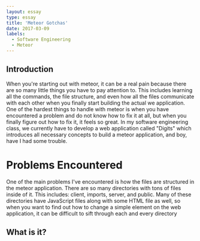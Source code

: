 ```yaml
---
layout: essay
type: essay
title: 'Meteor Gotchas'
date: 2017-03-09
labels:
  - Software Engineering
  - Meteor
---
```


## Introduction
When you're starting out with meteor, it can be a real pain because there are so many little things you have to pay attention to. This includes learning all the commands, the file structure, and even how all the files communicate with each other when you finally start building the actual we application. One of the hardest things to handle with meteor is when you have encountered a problem and do not know how to fix it at all, but when you finally figure out how to fix it, it feels so great. In my software engineering class, we currently have to develop a web application called "Digits" which introduces all necessary concepts to build a meteor application, and boy, have I had some trouble.

# Problems Encountered
One of the main problems I've encountered is how the files are structured in the meteor application. There are so many directories with tons of files inside of it. This includes: client, imports, server, and public. Many of these directories have JavaScript files along with some HTML file as well, so when you want to find out how to change a simple element on the web application, it can be difficult to sift through each and every directory  
## What is it?
